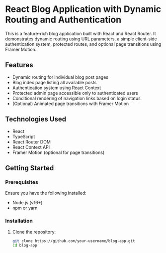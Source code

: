 # React Blog Application with Dynamic Routing and Authentication

This is a feature-rich blog application built with React and React Router. It demonstrates dynamic routing using URL parameters, a simple client-side authentication system, protected routes, and optional page transitions using Framer Motion.

## Features

- Dynamic routing for individual blog post pages
- Blog index page listing all available posts
- Authentication system using React Context
- Protected admin page accessible only to authenticated users
- Conditional rendering of navigation links based on login status
- (Optional) Animated page transitions with Framer Motion

## Technologies Used

- React
- TypeScript
- React Router DOM
- React Context API
- Framer Motion (optional for page transitions)

## Getting Started

### Prerequisites

Ensure you have the following installed:

- Node.js (v16+)
- npm or yarn

### Installation

1. Clone the repository:

   ```bash
   git clone https://github.com/your-username/blog-app.git
   cd blog-app
